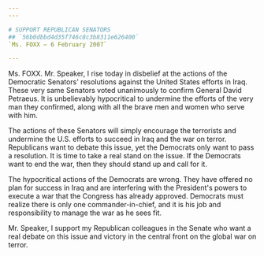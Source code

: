 ```yaml
---
---

# SUPPORT REPUBLICAN SENATORS
## `56b0dbbd4d35f746c8c3b8311e626400`
`Ms. FOXX — 6 February 2007`

---
```



Ms. FOXX. Mr. Speaker, I rise today in disbelief at the actions of 
the Democratic Senators' resolutions against the United States efforts 
in Iraq. These very same Senators voted unanimously to confirm General 
David Petraeus. It is unbelievably hypocritical to undermine the 
efforts of the very man they confirmed, along with all the brave men 
and women who serve with him.

The actions of these Senators will simply encourage the terrorists 
and undermine the U.S. efforts to succeed in Iraq and the war on 
terror. Republicans want to debate this issue, yet the Democrats only 
want to pass a resolution. It is time to take a real stand on the 
issue. If the Democrats want to end the war, then they should stand up 
and call for it.

The hypocritical actions of the Democrats are wrong. They have 
offered no plan for success in Iraq and are interfering with the 
President's powers to execute a war that the Congress has already 
approved. Democrats must realize there is only one commander-in-chief, 
and it is his job and responsibility to manage the war as he sees fit.

Mr. Speaker, I support my Republican colleagues in the Senate who 
want a real debate on this issue and victory in the central front on 
the global war on terror.
